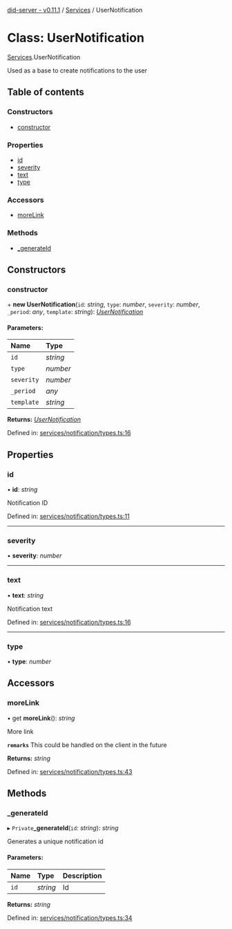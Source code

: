 [did-server - v0.11.1](../README.md) / [Services](../modules/services.md) / UserNotification

# Class: UserNotification

[Services](../modules/services.md).UserNotification

Used as a base to create notifications to the user

## Table of contents

### Constructors

- [constructor](services.usernotification.md#constructor)

### Properties

- [id](services.usernotification.md#id)
- [severity](services.usernotification.md#severity)
- [text](services.usernotification.md#text)
- [type](services.usernotification.md#type)

### Accessors

- [moreLink](services.usernotification.md#morelink)

### Methods

- [\_generateId](services.usernotification.md#_generateid)

## Constructors

### constructor

\+ **new UserNotification**(`id`: *string*, `type`: *number*, `severity`: *number*, `_period`: *any*, `template`: *string*): [*UserNotification*](services.usernotification.md)

#### Parameters:

Name | Type |
:------ | :------ |
`id` | *string* |
`type` | *number* |
`severity` | *number* |
`_period` | *any* |
`template` | *string* |

**Returns:** [*UserNotification*](services.usernotification.md)

Defined in: [services/notification/types.ts:16](https://github.com/Puzzlepart/did/blob/dev/server/services/notification/types.ts#L16)

## Properties

### id

• **id**: *string*

Notification ID

Defined in: [services/notification/types.ts:11](https://github.com/Puzzlepart/did/blob/dev/server/services/notification/types.ts#L11)

___

### severity

• **severity**: *number*

___

### text

• **text**: *string*

Notification text

Defined in: [services/notification/types.ts:16](https://github.com/Puzzlepart/did/blob/dev/server/services/notification/types.ts#L16)

___

### type

• **type**: *number*

## Accessors

### moreLink

• get **moreLink**(): *string*

More link

**`remarks`** This could be handled on the client in the future

**Returns:** *string*

Defined in: [services/notification/types.ts:43](https://github.com/Puzzlepart/did/blob/dev/server/services/notification/types.ts#L43)

## Methods

### \_generateId

▸ `Private`**_generateId**(`id`: *string*): *string*

Generates a unique notification id

#### Parameters:

Name | Type | Description |
:------ | :------ | :------ |
`id` | *string* | Id    |

**Returns:** *string*

Defined in: [services/notification/types.ts:34](https://github.com/Puzzlepart/did/blob/dev/server/services/notification/types.ts#L34)
